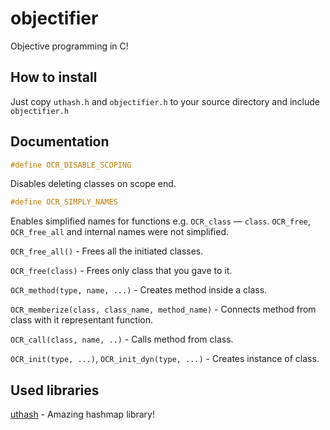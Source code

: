 # objectifier
Objective programming in C!

## How to install
Just copy `uthash.h` and `objectifier.h` to your source directory and include `objectifier.h`

## Documentation
```c
#define OCR_DISABLE_SCOPING
```
Disables deleting classes on scope end.
```c
#define OCR_SIMPLY_NAMES
```
Enables simplified names for functions e.g. `OCR_class` — `class`. `OCR_free`, `OCR_free_all` and internal names were not simplified.

`OCR_free_all()` - Frees all the initiated classes.

`OCR_free(class)` - Frees only class that you gave to it.

`OCR_method(type, name, ...)` - Creates method inside a class.

`OCR_memberize(class, class_name, method_name)` - Connects method from class with it representant function.

`OCR_call(class, name, ..)` - Calls method from class.

`OCR_init(type, ...)`, `OCR_init_dyn(type, ...)` - Creates instance of class.

## Used libraries
[uthash](https://github.com/troydhanson/uthash) - Amazing hashmap library!